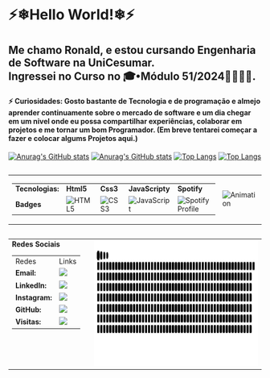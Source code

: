 # ⚡❄Hello World!❄⚡
## Me chamo Ronald, e estou cursando Engenharia de Software na UniCesumar.<br>Ingressei no Curso no 🎓•Módulo 51/2024👨‍💻🎇✨.
#### ⚡ Curiosidades: Gosto bastante de Tecnologia e de programação e almejo aprender continuamente sobre o mercado de software e um dia chegar em um nivel onde eu possa compartilhar experiências, colaborar em projetos e me tornar um bom Programador. (Em breve tentarei começar a fazer e colocar algums Projetos aqui.)

[![Anurag's GitHub stats](https://github-readme-stats.vercel.app/api?username=CodesRonald&show_icons=true&custom_title=Ronald%20GitHub%20Estatísticas&include_all_commits=true&count_private=true&theme=github_dark_dimmed&bg_color=00000000&rank_icon=github&card_width=402&line_height=20&langs_count=5&locale=pt-br&cache_seconds=16200)](https://github.com/anuraghazra/github-readme-stats#gh-dark-mode-only)
[![Anurag's GitHub stats](https://github-readme-stats.vercel.app/api?username=CodesRonald&show_icons=true&custom_title=Ronald%20GitHub%20Estatísticas&include_all_commits=true&count_private=true&theme=vue&bg_color=00000000&rank_icon=github&card_width=402&line_height=20&langs_count=5&locale=pt-br&cache_seconds=16200)](https://github.com/anuraghazra/github-readme-stats#gh-light-mode-only)
[![Top Langs](https://github-readme-stats.vercel.app/api/top-langs/?username=CodesRonald&show_icons=true&include_all_commits=true&count_private=true&theme=github_dark_dimmed&layout=compact&bg_color=00000000&rank_icon=github&card_width=402&line_height=20&langs_count=5&locale=pt-br&cache_seconds=16200)](https://github.com/anuraghazra/github-readme-stats#gh-dark-mode-only)
[![Top Langs](https://github-readme-stats.vercel.app/api/top-langs/?username=CodesRonald&show_icons=true&include_all_commits=true&count_private=true&theme=vue&layout=compact&bg_color=00000000&rank_icon=github&card_width=402&line_height=20&langs_count=5&locale=pt-br&cache_seconds=16200)](https://github.com/anuraghazra/github-readme-stats#gh-light-mode-only)


<div style="display: flex; justify-content: center; overflow-x: auto; width: 100%;">

<table>
  <tr>
    <td valign="top">
      <table >
<tr>
<td><strong>Tecnologias:</td>
<td><strong>Html5</td>
<td><strong>Css3</td>
<td><strong>JavaScripty</td>
<td><strong>Spotify</td>
</tr>
<tr>
<td><Strong>Badges</td>
<td><img src="https://cdn.jsdelivr.net/gh/devicons/devicon/icons/html5/html5-original.svg" alt="HTML5" width="41" height="60" style="width:41px;height:60px;"></td>
<td><img src="https://cdn.jsdelivr.net/gh/devicons/devicon/icons/css3/css3-original.svg" alt="CSS3" width="41" height="60" style="width:41px;height:60px;"></td>
<td><img src="https://cdn.jsdelivr.net/gh/devicons/devicon/icons/javascript/javascript-original.svg" alt="JavaScript" width="41" height="60" style="width:41px;height:55px;"></td>
<td><img src="https://spotify-github-profile.kittinanx.com/api/view?uid=312awv6tzmc4drcauq7vrzhvxbfu&cover_image=true&theme=novatorem&show_offline=true&background_color=0c0c0c&interchange=true&bar_color=53b14f&bar_color_cover=false" alt="Spotify Profile" style="width:251px;max-width:100%;height:103px;"></td>
</tr>
</table>
<td><img src="https://c.tenor.com/6jkqc2Ay4dMAAAAd/tenor.gif" alt="Animation" width="160" height="160" max-width="100%"</td>
</table>

</div>

<table>
  <tr>
    <td valign="top">
      <table>
       <strong> Redes Sociais</strong>
        <tr>
          <td>Redes</td>
          <td>Links</td>
        </tr>
          <tr>
          <td><strong>Email:</strong></td>
          <td>
            <a href="mailto:ronald.official.contact@gmail.com">
              <img src="https://img.shields.io/badge/Gmail-D14836?style=for-the-badge&logo=gmail&logoColor=white" height="25">
            </a>
          </td>
        </tr>
        <tr>
          <td><strong>LinkedIn:</strong></td>
          <td>
            <a href="https://www.linkedin.com/in/ronald-verola/">
              <img src="https://img.shields.io/badge/LinkedIn-0077B5?style=for-the-badge&logo=linkedin&logoColor=white" height="25">
            </a>
          </td>
        </tr>
        <tr>
          <td><strong>Instagram:</strong></td>
          <td>
            <a href="https://www.instagram.com/ronald__.oficial/" target="_blank">
              <img src="https://img.shields.io/badge/Instagram-E4405F?style=for-the-badge&logo=instagram&logoColor=white" height="25">
            </a>
          </td>
        </tr>
        <tr>
          <td><strong>GitHub:</strong></td>
          <td>
            <a href="https://github.com/CodesRonald">
              <img src="https://img.shields.io/badge/GitHub-100000?style=for-the-badge&logo=github&logoColor=white" height="25">
            </a>
          </td>
        </tr>
        <tr>
          <td><strong>Visitas:</strong></td>
          <td>
            <a href="https://github.com/CodesRonald">
              <img src="https://komarev.com/ghpvc/?username=CodesRonald&label=github%20visits&color=336699&style=flat-square" height="20">
            </a>
          </td>
        </tr>
      </table>
    </td>
    <!-- Coluna 2: Snake Animation -->
    <td valign="top" style="padding-left: 20px;">
<div>
<picture>
  <source media="(prefers-color-scheme: dark)" srcset="https://raw.githubusercontent.com/CodesRonald/CodesRonald/output/github-contribution-grid-snake-dark.svg">
  <source media="(prefers-color-scheme: light)" srcset="https://raw.githubusercontent.com/CodesRonald/CodesRonald/output/github-contribution-grid-snake.svg">
  <img alt="github contribution grid snake animation" src="https://raw.githubusercontent.com/CodesRonald/CodesRonald/output/github-contribution-grid-snake.svg"  width="725"; height="250" style= "max-width: 100%";>
</picture>
</div>
    </td>
  </tr>
</table>




